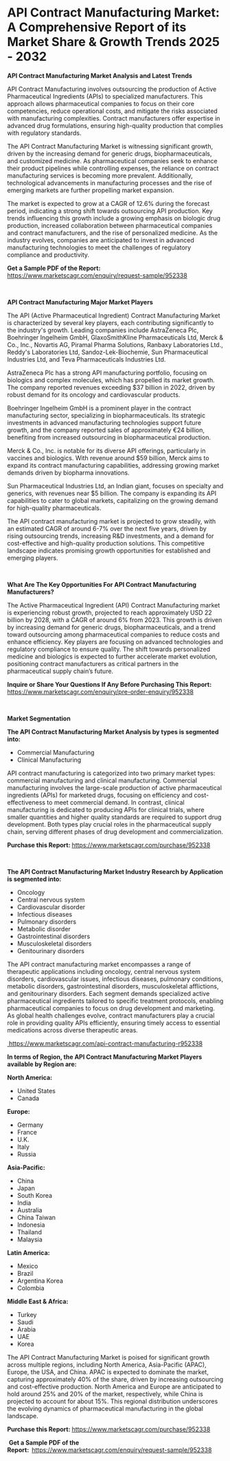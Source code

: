<p><h1>API Contract Manufacturing Market: A Comprehensive Report of its Market Share & Growth Trends 2025 - 2032</h1></p><p><strong>API Contract Manufacturing Market Analysis and Latest Trends</strong></p>
<p><p>API Contract Manufacturing involves outsourcing the production of Active Pharmaceutical Ingredients (APIs) to specialized manufacturers. This approach allows pharmaceutical companies to focus on their core competencies, reduce operational costs, and mitigate the risks associated with manufacturing complexities. Contract manufacturers offer expertise in advanced drug formulations, ensuring high-quality production that complies with regulatory standards.</p><p>The API Contract Manufacturing Market is witnessing significant growth, driven by the increasing demand for generic drugs, biopharmaceuticals, and customized medicine. As pharmaceutical companies seek to enhance their product pipelines while controlling expenses, the reliance on contract manufacturing services is becoming more prevalent. Additionally, technological advancements in manufacturing processes and the rise of emerging markets are further propelling market expansion.</p><p>The market is expected to grow at a CAGR of 12.6% during the forecast period, indicating a strong shift towards outsourcing API production. Key trends influencing this growth include a growing emphasis on biologic drug production, increased collaboration between pharmaceutical companies and contract manufacturers, and the rise of personalized medicine. As the industry evolves, companies are anticipated to invest in advanced manufacturing technologies to meet the challenges of regulatory compliance and productivity.</p></p>
<p><strong>Get a Sample PDF of the Report:&nbsp;</strong> <a href="https://www.marketscagr.com/enquiry/request-sample/952338?utm_campaign=3543&utm_medium=2&utm_source=Github&utm_content=ia&utm_term=17042025&utm_id=api-contract-manufacturing">https://www.marketscagr.com/enquiry/request-sample/952338</a></p>
<p>&nbsp;</p>
<p><strong>API Contract Manufacturing Major Market Players</strong></p>
<p><p>The API (Active Pharmaceutical Ingredient) Contract Manufacturing Market is characterized by several key players, each contributing significantly to the industry's growth. Leading companies include AstraZeneca Plc, Boehringer Ingelheim GmbH, GlaxoSmithKline Pharmaceuticals Ltd, Merck & Co., Inc., Novartis AG, Piramal Pharma Solutions, Ranbaxy Laboratories Ltd., Reddy's Laboratories Ltd, Sandoz-Lek-Biochemie, Sun Pharmaceutical Industries Ltd, and Teva Pharmaceuticals Industries Ltd.</p><p>AstraZeneca Plc has a strong API manufacturing portfolio, focusing on biologics and complex molecules, which has propelled its market growth. The company reported revenues exceeding $37 billion in 2022, driven by robust demand for its oncology and cardiovascular products.</p><p>Boehringer Ingelheim GmbH is a prominent player in the contract manufacturing sector, specializing in biopharmaceuticals. Its strategic investments in advanced manufacturing technologies support future growth, and the company reported sales of approximately €24 billion, benefiting from increased outsourcing in biopharmaceutical production.</p><p>Merck & Co., Inc. is notable for its diverse API offerings, particularly in vaccines and biologics. With revenue around $59 billion, Merck aims to expand its contract manufacturing capabilities, addressing growing market demands driven by biopharma innovations.</p><p>Sun Pharmaceutical Industries Ltd, an Indian giant, focuses on specialty and generics, with revenues near $5 billion. The company is expanding its API capabilities to cater to global markets, capitalizing on the growing demand for high-quality pharmaceuticals.</p><p>The API contract manufacturing market is projected to grow steadily, with an estimated CAGR of around 6-7% over the next five years, driven by rising outsourcing trends, increasing R&D investments, and a demand for cost-effective and high-quality production solutions. This competitive landscape indicates promising growth opportunities for established and emerging players.</p></p>
<p>&nbsp;</p>
<p><strong>What Are The Key Opportunities For API Contract Manufacturing Manufacturers?</strong></p>
<p><p>The Active Pharmaceutical Ingredient (API) Contract Manufacturing market is experiencing robust growth, projected to reach approximately USD 22 billion by 2028, with a CAGR of around 6% from 2023. This growth is driven by increasing demand for generic drugs, biopharmaceuticals, and a trend toward outsourcing among pharmaceutical companies to reduce costs and enhance efficiency. Key players are focusing on advanced technologies and regulatory compliance to ensure quality. The shift towards personalized medicine and biologics is expected to further accelerate market evolution, positioning contract manufacturers as critical partners in the pharmaceutical supply chain’s future.</p></p>
<p><strong>Inquire or Share Your Questions If Any Before Purchasing This Report:</strong> <a href="https://www.marketscagr.com/enquiry/pre-order-enquiry/952338?utm_campaign=3543&utm_medium=2&utm_source=Github&utm_content=ia&utm_term=17042025&utm_id=api-contract-manufacturing">https://www.marketscagr.com/enquiry/pre-order-enquiry/952338</a></p>
<p>&nbsp;</p>
<p><strong>Market Segmentation</strong></p>
<p><strong>The API Contract Manufacturing Market Analysis by types is segmented into:</strong></p>
<p><ul><li>Commercial Manufacturing</li><li>Clinical Manufacturing</li></ul></p>
<p><p>API contract manufacturing is categorized into two primary market types: commercial manufacturing and clinical manufacturing. Commercial manufacturing involves the large-scale production of active pharmaceutical ingredients (APIs) for marketed drugs, focusing on efficiency and cost-effectiveness to meet commercial demand. In contrast, clinical manufacturing is dedicated to producing APIs for clinical trials, where smaller quantities and higher quality standards are required to support drug development. Both types play crucial roles in the pharmaceutical supply chain, serving different phases of drug development and commercialization.</p></p>
<p><strong>Purchase this Report:&nbsp;</strong><a href="https://www.marketscagr.com/purchase/952338?utm_campaign=3543&utm_medium=2&utm_source=Github&utm_content=ia&utm_term=17042025&utm_id=api-contract-manufacturing">https://www.marketscagr.com/purchase/952338</a></p>
<p>&nbsp;</p>
<p><strong>The API Contract Manufacturing Market Industry Research by Application is segmented into:</strong></p>
<p><ul><li>Oncology</li><li>Central nervous system</li><li>Cardiovascular disorder</li><li>Infectious diseases</li><li>Pulmonary disorders</li><li>Metabolic disorder</li><li>Gastrointestinal disorders</li><li>Musculoskeletal disorders</li><li>Genitourinary disorders</li></ul></p>
<p><p>The API contract manufacturing market encompasses a range of therapeutic applications including oncology, central nervous system disorders, cardiovascular issues, infectious diseases, pulmonary conditions, metabolic disorders, gastrointestinal disorders, musculoskeletal afflictions, and genitourinary disorders. Each segment demands specialized active pharmaceutical ingredients tailored to specific treatment protocols, enabling pharmaceutical companies to focus on drug development and marketing. As global health challenges evolve, contract manufacturers play a crucial role in providing quality APIs efficiently, ensuring timely access to essential medications across diverse therapeutic areas.</p></p>
<p><a href="https://www.marketscagr.com/api-contract-manufacturing-r952338?utm_campaign=3543&utm_medium=2&utm_source=Github&utm_content=ia&utm_term=17042025&utm_id=api-contract-manufacturing">&nbsp;https://www.marketscagr.com/api-contract-manufacturing-r952338</a></p>
<p><strong>In terms of Region, the API Contract Manufacturing Market Players available by Region are:</strong></p>
<p>
    <p> <strong> North America: </strong>
        <ul>
            <li>United States</li>
            <li>Canada</li>
        </ul>
        </p> 
    <p> <strong> Europe: </strong>
        <ul>
            <li>Germany</li>
            <li>France</li>
            <li>U.K.</li>
            <li>Italy</li>
            <li>Russia</li>
        </ul>
        </p> 
    <p> <strong> Asia-Pacific: </strong>
        <ul>
            <li>China</li>
            <li>Japan</li>
            <li>South Korea</li>
            <li>India</li>
            <li>Australia</li>
            <li>China Taiwan</li>
            <li>Indonesia</li>
            <li>Thailand</li>
            <li>Malaysia</li>
        </ul>
        </p> 
    <p> <strong> Latin America: </strong>
        <ul>
            <li>Mexico</li>
            <li>Brazil</li>
            <li>Argentina Korea</li>
            <li>Colombia</li>
        </ul>
        </p> 
    <p> <strong> Middle East & Africa: </strong>
        <ul>
            <li>Turkey</li>
            <li>Saudi</li>
            <li>Arabia</li>
            <li>UAE</li>
            <li>Korea</li>
        </ul>
    </p>
    </p>
<p><p>The API Contract Manufacturing Market is poised for significant growth across multiple regions, including North America, Asia-Pacific (APAC), Europe, the USA, and China. APAC is expected to dominate the market, capturing approximately 40% of the share, driven by increasing outsourcing and cost-effective production. North America and Europe are anticipated to hold around 25% and 20% of the market, respectively, while China is projected to account for about 15%. This regional distribution underscores the evolving dynamics of pharmaceutical manufacturing in the global landscape.</p></p>
<p><strong>Purchase this Report: </strong><a href="https://www.marketscagr.com/purchase/952338?utm_campaign=3543&utm_medium=2&utm_source=Github&utm_content=ia&utm_term=17042025&utm_id=api-contract-manufacturing">https://www.marketscagr.com/purchase/952338</a></p>
<p>&nbsp;<strong>Get a Sample PDF of the Report:&nbsp;&nbsp;</strong><a href="https://www.marketscagr.com/enquiry/request-sample/952338?utm_campaign=3543&utm_medium=2&utm_source=Github&utm_content=ia&utm_term=17042025&utm_id=api-contract-manufacturing">https://www.marketscagr.com/enquiry/request-sample/952338</a></p>
<p><strong></strong></p>
<p><p></p><p></p><p></p></p>